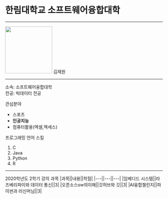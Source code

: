 # 한림대학교 소프트웨어융합대학 
---
<img src=kjw.jpg height=150 width=150>
김재원

---

소속: 소프트웨어융합대학  
전공: 빅데이터 전공


관심분야
* 스포츠
* **인공지능**
* 컴퓨터활용(엑셀,엑세스)

프로그래밍 언어 스킬
1. C
2. Java
3. Python
4. R

-------------------

2020학년도 2학기 강의 과목
|과목||내용||학점|
|---||---||---|
|임베디드 시스템||라즈베리파이와 데이터 통신||3|
|오픈소스sw의이해||깃허브와 깃||3|
|AI융합첼린지||파이썬과 러신머님||3|

